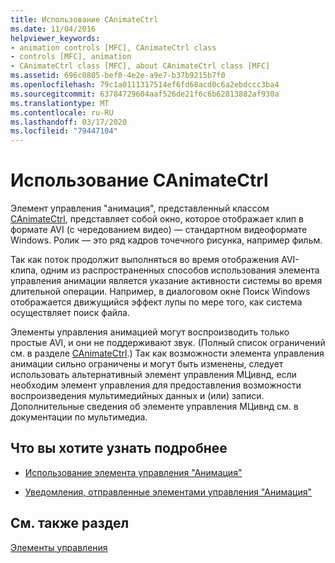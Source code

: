 ```yaml
---
title: Использование CAnimateCtrl
ms.date: 11/04/2016
helpviewer_keywords:
- animation controls [MFC], CAnimateCtrl class
- controls [MFC], animation
- CAnimateCtrl class [MFC], about CAnimateCtrl class [MFC]
ms.assetid: 696c0805-bef0-4e2e-a9e7-b37b9215b7f0
ms.openlocfilehash: 79c1a0111317514ef6fd68acd0c6a2ebdccc3ba4
ms.sourcegitcommit: 63784729604aaf526de21f6c6b62813882af930a
ms.translationtype: MT
ms.contentlocale: ru-RU
ms.lasthandoff: 03/17/2020
ms.locfileid: "79447104"
---
```

# <a name="using-canimatectrl"></a>Использование CAnimateCtrl

Элемент управления "анимация", представленный классом [CAnimateCtrl](../mfc/reference/canimatectrl-class.md), представляет собой окно, которое отображает клип в формате AVI (с чередованием видео) — стандартном видеоформате Windows. Ролик — это ряд кадров точечного рисунка, например фильм.

Так как поток продолжит выполняться во время отображения AVI-клипа, одним из распространенных способов использования элемента управления анимации является указание активности системы во время длительной операции. Например, в диалоговом окне Поиск Windows отображается движущийся эффект лупы по мере того, как система осуществляет поиск файла.

Элементы управления анимацией могут воспроизводить только простые AVI, и они не поддерживают звук. (Полный список ограничений см. в разделе [CAnimateCtrl](../mfc/reference/canimatectrl-class.md).) Так как возможности элемента управления анимации сильно ограничены и могут быть изменены, следует использовать альтернативный элемент управления МЦивнд, если необходим элемент управления для предоставления возможности воспроизведения мультимедийных данных и (или) записи. Дополнительные сведения об элементе управления МЦивнд см. в документации по мультимедиа.

## <a name="what-do-you-want-to-know-more-about"></a>Что вы хотите узнать подробнее

- [Использование элемента управления "Анимация"](../mfc/using-an-animation-control.md)

- [Уведомления, отправленные элементами управления "Анимация"](../mfc/notifications-sent-by-animation-controls.md)

## <a name="see-also"></a>См. также раздел

[Элементы управления](../mfc/controls-mfc.md)
